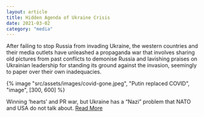 ```yaml
---
layout: article
title: Hidden Agenda of Ukraine Crisis
date: 2021-03-02
category: "media"
---
```


After failing to stop Russia from invading Ukraine, the western countries and their media outlets have unleashed a propaganda war that involves sharing old pictures from past conflicts to demonise Russia and lavishing praises on Ukrainian leadership for standing its ground against the invasion, seemingly to paper over their own inadequacies.

<!-- excerpt -->

{% image "src/assets/images/covid-gone.jpeg", "Putin replaced COVID", "image", [300, 600] %}

Winning ‘hearts’ and PR war, but Ukraine has a “Nazi” problem that NATO and USA do not talk about. [Read More](https://www.opindia.com/2022/02/ukraine-dalliance-with-nazi-forces-problem-that-nato-and-usa-do-not-talk-about/)

